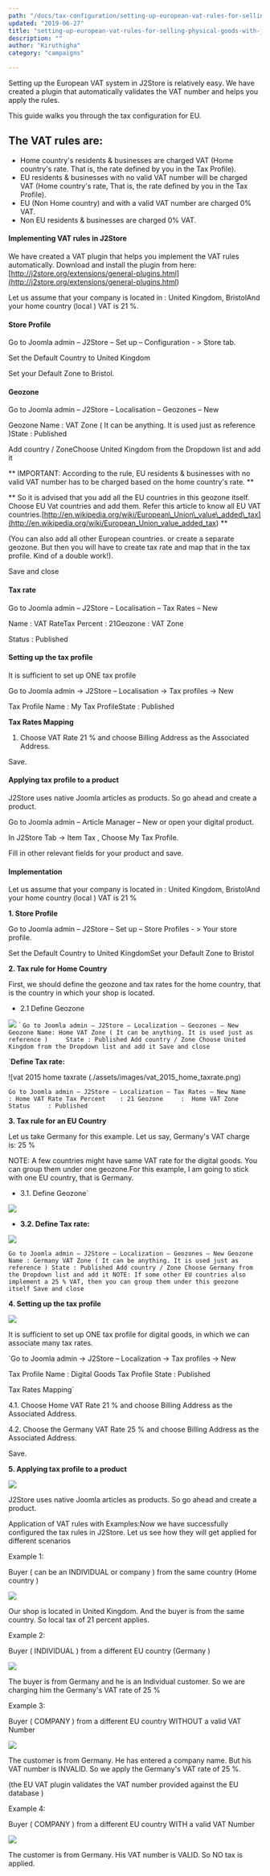 ```yaml
---
path: "/docs/tax-configuration/setting-up-european-vat-rules-for-selling-physical-goods-with-j2store"
updated: "2019-06-27"
title: "setting-up-european-vat-rules-for-selling-physical-goods-with-j2store"
description: ""
author: "Kiruthigha"
category: "campaigns"

---
```





Setting up the European VAT system in J2Store is relatively easy. We have created a plugin that automatically validates the VAT number and helps you apply the rules.

This guide walks you through the tax configuration for EU.

## The VAT rules are:

- Home country's residents & businesses are charged VAT (Home country's rate. That is, the rate defined by you in the Tax Profile).
- EU residents & businesses with no valid VAT number will be charged VAT (Home country's rate, That is, the rate defined by you in the Tax Profile).
- EU (Non Home country) and with a valid VAT number are charged 0% VAT.
- Non EU residents & businesses are charged 0% VAT.


#### Implementing VAT rules in J2Store

We have created a VAT plugin that helps you implement the VAT rules automatically. Download and install the plugin from here:[http://j2store.org/extensions/general-plugins.html](<http://j2store.org/extensions/general-plugins.html>)

Let us assume that your company is located in : United Kingdom, BristolAnd your home country (local ) VAT is 21 %.

#### Store Profile

Go to Joomla admin – J2Store – Set up – Configuration - > Store tab.

Set the Default Country to United Kingdom

Set your Default Zone to Bristol.

#### Geozone

Go to Joomla admin – J2Store – Localisation – Geozones – New

Geozone Name : VAT Zone ( It can be anything. It is used just as reference )State : Published

Add country / ZoneChoose United Kingdom from the Dropdown list and add it

\*\* IMPORTANT: According to the rule, EU residents & businesses with no valid VAT number has to be charged based on the home country's rate. \*\*

\*\* So it is advised that you add all the EU countries in this geozone itself. Choose EU Vat countries and add them. Refer this article to know all EU VAT countries.[http://en.wikipedia.org/wiki/European\_Union\_value\_added\_tax](<http://en.wikipedia.org/wiki/European_Union_value_added_tax>)
\*\*

(You can also add all other European countries. or create a separate geozone. But then you will have to create tax rate and map that in the tax profile. Kind of a double work!).

Save and close

#### Tax rate

Go to Joomla admin – J2Store – Localisation – Tax Rates – New

Name : VAT RateTax Percent : 21Geozone : VAT Zone

Status : Published

#### Setting up the tax profile

It is sufficient to set up ONE tax profile

Go to Joomla admin → J2Store – Localisation → Tax profiles → New

Tax Profile Name : My Tax ProfileState : Published

**Tax Rates Mapping**

1. Choose VAT Rate 21 % and choose Billing Address as the Associated Address.


Save.

#### Applying tax profile to a product

J2Store uses native Joomla articles as products. So go ahead and create a product.

Go to Joomla admin – Article Manager – New or open your digital product.

In J2Store Tab → Item Tax , Choose My Tax Profile.

Fill in other relevant fields for your product and save.

#### Implementation

Let us assume that your company is located in : United Kingdom, BristolAnd your home country (local ) VAT is 21 %

**1\. Store Profile**

Go to Joomla admin – J2Store – Set up – Store Profiles - > Your store profile.

Set the Default Country to United KingdomSet your Default Zone to Bristol

**2\. Tax rule for Home Country**

First, we should define the geozone and tax rates for the home country, that is the country in which your shop is located.

- 2\.1 Define Geozone

![](../../images/tax-configuration/setting-up-european-vat-rules-for-selling-physical-goods-with-j2store/vat_01.png)
`
``Go to Joomla admin – J2Store – Localization – Geozones – New        
Geozone Name: Home VAT Zone ( It can be anything. It is used just as reference )    
State : Published
Add country / Zone
Choose United Kingdom from the Dropdown list and add it
Save and close ``

`**Define Tax rate:**

![vat 2015 home taxrate
(./assets/images/vat_2015_home_taxrate.png)

`Go to Joomla admin – J2Store – Localization – Tax Rates – New
Name        : Home VAT Rate
Tax Percent    : 21
Geozone     :  Home VAT Zone    
Status     : Published`

**3\. Tax rule for an EU Country**

Let us take Germany for this example. Let us say, Germany's VAT charge is: 25 %

NOTE: A few countries might have same VAT rate for the digital goods. You can group them under one geozone.For this example, I am going to stick with one EU country, that is Germany.

- 3.1. Define Geozone`

![](../../images/tax-configuration/setting-up-european-vat-rules-for-selling-physical-goods-with-j2store/vat_02.png)

- **3.2. Define Tax rate:**

![](../../images/tax-configuration/setting-up-european-vat-rules-for-selling-physical-goods-with-j2store/vat_03.png)




`Go to Joomla admin – J2Store – Localization – Geozones – New
Geozone Name : Germany VAT Zone ( It can be anything. It is used just as reference )
State : Published
Add country / Zone
Choose Germany from the Dropdown list and add it
NOTE: If some other EU countries also implement a 25 % VAT, then you can group them under this geozone itself
Save and close`

**4\. Setting up the tax profile**


![](../../images/tax-configuration/setting-up-european-vat-rules-for-selling-physical-goods-with-j2store/vat_04.png)

It is sufficient to set up ONE tax profile for digital goods, in which we can associate many tax rates.

`Go to Joomla admin → J2Store – Localization → Tax profiles → New

Tax Profile Name    : Digital Goods Tax Profile
State            : Published

Tax Rates Mapping`

4\.1. Choose Home VAT Rate 21 % and choose Billing Address as the Associated Address.

4\.2. Choose the Germany VAT Rate 25 % and choose Billing Address as the Associated Address.

Save.

**5\. Applying tax profile to a product**

![](../../images/tax-configuration/setting-up-european-vat-rules-for-selling-physical-goods-with-j2store/vat_05.png)

J2Store uses native Joomla articles as products. So go ahead and create a product.



Application of VAT rules with Examples:Now we have successfully configured the tax rules in J2Store. Let us see how they will get applied for different scenarios

Example 1:

Buyer ( can be an INDIVIDUAL or company ) from the same country (Home country )

![](../../images/tax-configuration/setting-up-european-vat-rules-for-selling-physical-goods-with-j2store/vat_06.png)

Our shop is located in United Kingdom. And the buyer is from the same country. So local tax of 21 percent applies.

Example 2:

Buyer ( INDIVIDUAL ) from a different EU country (Germany )

![](../../images/tax-configuration/setting-up-european-vat-rules-for-selling-physical-goods-with-j2store/vat_07.png)

The buyer is from Germany and he is an Individual customer. So we are charging him the Germany's VAT rate of 25 %

Example 3:

Buyer ( COMPANY ) from a different EU country WITHOUT a valid VAT Number

![](../../images/tax-configuration/setting-up-european-vat-rules-for-selling-physical-goods-with-j2store/vat_08.png)

The customer is from Germany. He has entered a company name. But his VAT number is INVALID. So we apply the Germany's VAT rate of 25 %.

(the EU VAT plugin validates the VAT number provided against the EU database )

Example 4:

Buyer ( COMPANY ) from a different EU country WITH a valid VAT Number

![](../../images/tax-configuration/setting-up-european-vat-rules-for-selling-physical-goods-with-j2store/vat_09.png)

The customer is from Germany.&nbsp;His VAT number is VALID.&nbsp;So NO tax is applied.



